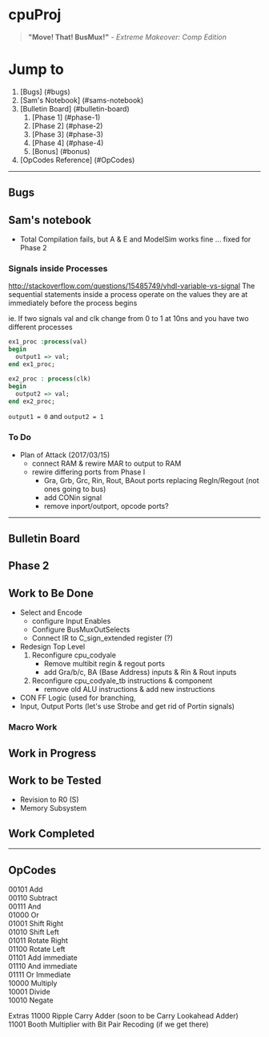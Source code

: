 # cpuProj

> **"Move! That! BusMux!"** _- Extreme Makeover: Comp Edition_


# Jump to
1. [Bugs] (#bugs)
2. [Sam's Notebook] (#sams-notebook)
3. [Bulletin Board] (#bulletin-board)
    1. [Phase 1] (#phase-1)
    2. [Phase 2] (#phase-2)
    3. [Phase 3] (#phase-3)
    4. [Phase 4] (#phase-4)
    5. [Bonus] (#bonus)
4. [OpCodes Reference] (#OpCodes)

***
## Bugs

## Sam's notebook

 * Total Compilation fails, but A & E and ModelSim works fine ... fixed for Phase 2
 

### Signals inside Processes
http://stackoverflow.com/questions/15485749/vhdl-variable-vs-signal
The sequential statements inside a process operate on the values they are at immediately before the process begins 


ie. If two signals val and clk change from 0 to 1 at 10ns and you have two different processes
```VHDL
ex1_proc :process(val)
begin
  output1 => val; 
end ex1_proc;

ex2_proc : process(clk)
begin
  output2 => val;
end ex2_proc;
```
`output1 = 0` and `output2 = 1`

### To Do
 
* Plan of Attack
 	(2017/03/15)
 	* connect RAM & rewire MAR to output to RAM
	* rewire differing ports from Phase I
		* Gra, Grb, Grc, Rin, Rout, BAout ports replacing RegIn/Regout (not ones going to bus)
		* add CONin signal
		* remove inport/outport, opcode ports?
***
## Bulletin Board
## Phase 2
## Work to Be Done
* Select and Encode
	* configure Input Enables
	* Configure BusMuxOutSelects
	* Connect IR to C_sign_extended register (?)
* Redesign Top Level
	1. Reconfigure cpu_codyale
		* Remove multibit regin & regout ports
		* add Gra/b/c, BA (Base Address) inputs & Rin & Rout inputs
	2. Reconfigure cpu_codyale_tb instructions & component
		*  remove old ALU instructions & add new instructions
* CON FF Logic (used for branching, 
* Input, Output Ports (let's use Strobe and get rid of Portin signals)


    
    
### Macro Work

## Work in Progress

## Work to be Tested
* Revision to R0 (S)
* Memory Subsystem

## Work Completed
***

## OpCodes
00101   Add  
00110   Subtract  
00111   And  
01000   Or  
01001   Shift Right  
01010   Shift Left  
01011   Rotate Right  
01100   Rotate Left  
01101   Add immediate  
01110   And immediate  
01111   Or Immediate  
10000   Multiply  
10001   Divide  
10010   Negate  

Extras
11000   Ripple Carry Adder (soon to be Carry Lookahead Adder)  
11001   Booth Multiplier with Bit Pair Recoding (if we get there)     
